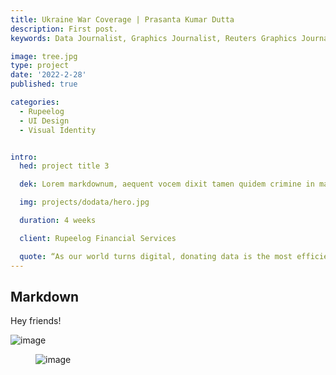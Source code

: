 ```yaml
---
title: Ukraine War Coverage | Prasanta Kumar Dutta   
description: First post.
keywords: Data Journalist, Graphics Journalist, Reuters Graphics Journalist, Data Visualisation Developer, Data Visualization Developer, Narrative Cartographer, User Interface Designer, User Experience Designer, Communication Designer, Data Storyteller, Information Designer, Graphic Designer, Art Director, User-centered design, UX, UI, Data Artist, Web Designer, Web Developer, Front-end Web Developer, Photographer, Traveller, Creative writer, Electronics and Communication Engineer, National Institute of Design, National Institute of Technology Durgapur, Prasanta, PrasantaKrDutta, Prasanta Kumar Dutta, Prasanta KrDutta, pkddapacific, pkd.dapacific, pkd_da_pacific, daPacific.

image: tree.jpg
type: project
date: '2022-2-28'
published: true

categories:
  - Rupeelog
  - UI Design
  - Visual Identity


intro:
  hed: project title 3

  dek: Lorem markdownum, aequent vocem dixit tamen quidem crimine in maris protinus moror telluris magno, marinae Latonae. Opaca tamquam ligari! Proxima bellare te tractata Atrides exercet.

  img: projects/dodata/hero.jpg

  duration: 4 weeks

  client: Rupeelog Financial Services

  quote: “As our world turns digital, donating data is the most efficient way of donating” — dodata.org
---
```




## Markdown

<script>
  import Container from '$lib/components/ui/Container/index.svelte';
  import LinkButton from '$lib/components/ui/LinkButton/index.svelte';
  import ProjectNav from '$lib/components/custom/projects/ProjectNav/index.svelte';
</script>

<Container width="sm">

Hey friends!

![image](/media/tree.jpg)

</Container>

<figure>

![image](/media/page.png)

</figure>
